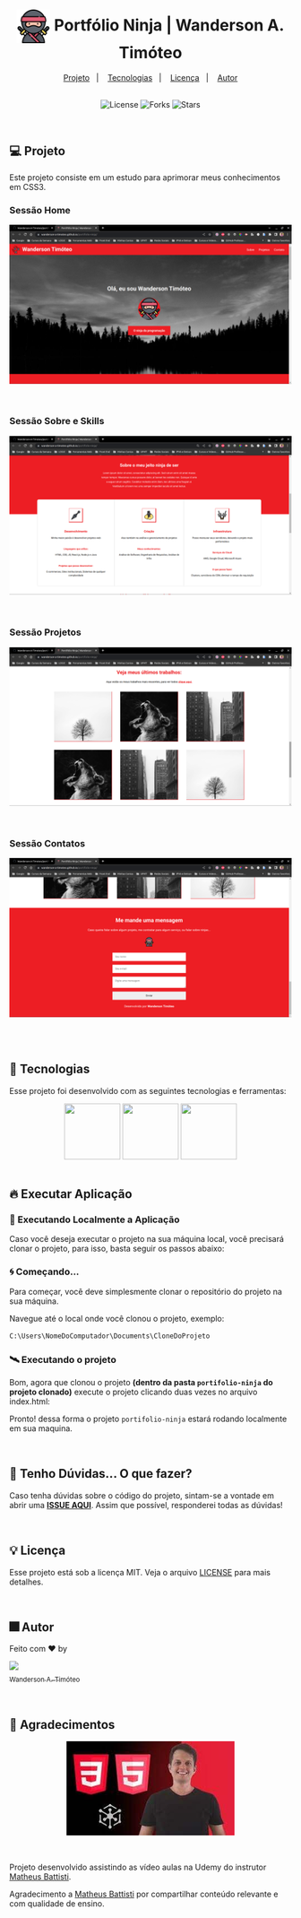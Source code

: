<h1 align="center">
  <img src="./img/ninja.png" alt="Imagem de um Ninja" width="60px" align="center" />
  Portfólio Ninja | Wanderson A. Timóteo
</h1>

<div align="center">
  <a href="#-projeto">Projeto</a>&nbsp;&nbsp;&nbsp;|&nbsp;&nbsp;&nbsp;
  <a href="#-tecnologias">Tecnologias</a>&nbsp;&nbsp;&nbsp;|&nbsp;&nbsp;&nbsp;
  <a href="#-licença">Licença</a>&nbsp;&nbsp;&nbsp;|&nbsp;&nbsp;&nbsp;
  <a href="#-autor">Autor</a>
</div>

<br>

<p align="center">
  <img  src="https://img.shields.io/static/v1?label=license&message=MIT&color=15C3D6&labelColor=000000" alt="License">
  <img src="https://img.shields.io/github/forks/Wanderson-A-Timoteo/nlw-heat-origin?label=forks&message=MIT&color=15C3D6&labelColor=000000" alt="Forks">
  <img src="https://img.shields.io/github/stars/Wanderson-A-Timoteo/nlw-heat-origin?label=stars&message=MIT&color=15C3D6&labelColor=000000" alt="Stars">
</p>

<br>

## 💻 Projeto

Este projeto consiste em um estudo para aprimorar meus conhecimentos em CSS3.
<br>

### Sessão Home

<p align="center">
    <img alt="Imagem da Sessão home" title="Sessão Home" 
    src=".github/portfolio-ninja-home.png" />
</p>
<br>

### Sessão Sobre e Skills

<p align="center">
    <img alt="Imagem da Sessão Sobre e Skills" title="Sessão Sobre e Skills" 
    src=".github/portfolio-ninja-about.png" />
</p>
<br>

### Sessão Projetos

<p align="center">
    <img alt="Imagem da Sessão de Projetos" title="Sessão de Serviços" 
    src=".github/portfolio-ninja-projetos.png" />
</p>
<br>

### Sessão Contatos

<p align="center">
    <img alt="Imagem da Sessão Contatos" title="Sessão Contatos" 
    src=".github/portfolio-ninja-contact.png" />
</p>
<br>

<br>

## 🚀 Tecnologias

Esse projeto foi desenvolvido com as seguintes tecnologias e ferramentas:

<div align="center">
  <img src="https://cdn.jsdelivr.net/gh/devicons/devicon/icons/html5/html5-original.svg" width="100" height="100" />
  <img src="https://cdn.jsdelivr.net/gh/devicons/devicon/icons/css3/css3-original.svg" width="100" height="100" />
  <img src="https://cdn.jsdelivr.net/gh/devicons/devicon/icons/vscode/vscode-original.svg" width="100" height="100"/>
</div>

<br>

## 🔥 Executar Aplicação

### 🎇 Executando Localmente a Aplicação

Caso você deseja executar o projeto na sua máquina local, você precisará clonar o projeto, para isso, basta seguir os passos abaixo:

### 🌀 Começando...

Para começar, você deve simplesmente clonar o repositório do projeto na sua máquina.

Navegue até o local onde você clonou o projeto, exemplo:

```sh
C:\Users\NomeDoComputador\Documents\CloneDoProjeto
```

### 🛰️ Executando o projeto

Bom, agora que clonou o projeto **(dentro da pasta `portifolio-ninja` do projeto clonado)** execute o projeto clicando duas vezes no arquivo index.html:

Pronto! dessa forma o projeto `portifolio-ninja` estará rodando localmente em sua maquina.

<br>

## 🚩 Tenho Dúvidas... O que fazer?

Caso tenha dúvidas sobre o código do projeto, sintam-se a vontade em abrir uma **[ISSUE AQUI](https://github.com/Wanderson-A-Timoteo/portifolio-ninja/issues)**. Assim que possível, responderei todas as dúvidas!

<br>

## 💡 Licença

Esse projeto está sob a licença MIT. Veja o arquivo [LICENSE](.github/LICENSE.md) para mais detalhes.

<br>

## 🎆 Autor

Feito com ♥ by

[<img src="https://avatars.githubusercontent.com/u/40473246?v=4" width=115><br><sub>Wanderson A. Timóteo</sub>](https://www.wandersontimoteo.ga/)

<br>

## 🤝 Agradecimentos

<p align="center">
    <img alt="Hora de Codar" title="Hora de Codar" 
    src=".github/curso-html-css-udemy.jpeg" />
</p>
<br>

Projeto desenvolvido assistindo as vídeo aulas na Udemy do instrutor [Matheus Battisti](https://horadecodar.com.br/).

Agradecimento a [Matheus Battisti](https://horadecodar.com.br/) por compartilhar conteúdo relevante e com qualidade de ensino.
